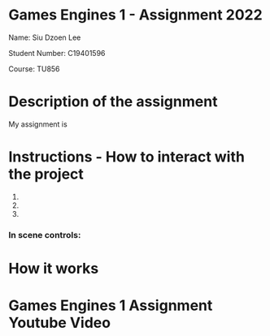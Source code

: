 # Games Engines 1 - Assignment 2022

Name: Siu Dzoen Lee

Student Number: C19401596

Course: TU856

# Description of the assignment

My assignment is

# Instructions - How to interact with the project

1.

2.

3.

### In scene controls:

# How it works

# Games Engines 1 Assignment Youtube Video
